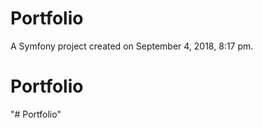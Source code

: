 Portfolio
==========

A Symfony project created on September 4, 2018, 8:17 pm.
# Portfolio
"# Portfolio" 
